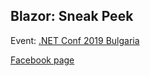 ## Blazor: Sneak Peek

Event: [.NET Conf 2019 Bulgaria](https://www.eventbrite.com/e/net-conf-2019-bulgaria-registration-69830405623)

[Facebook page](https://www.facebook.com/events/3081667331909254/)